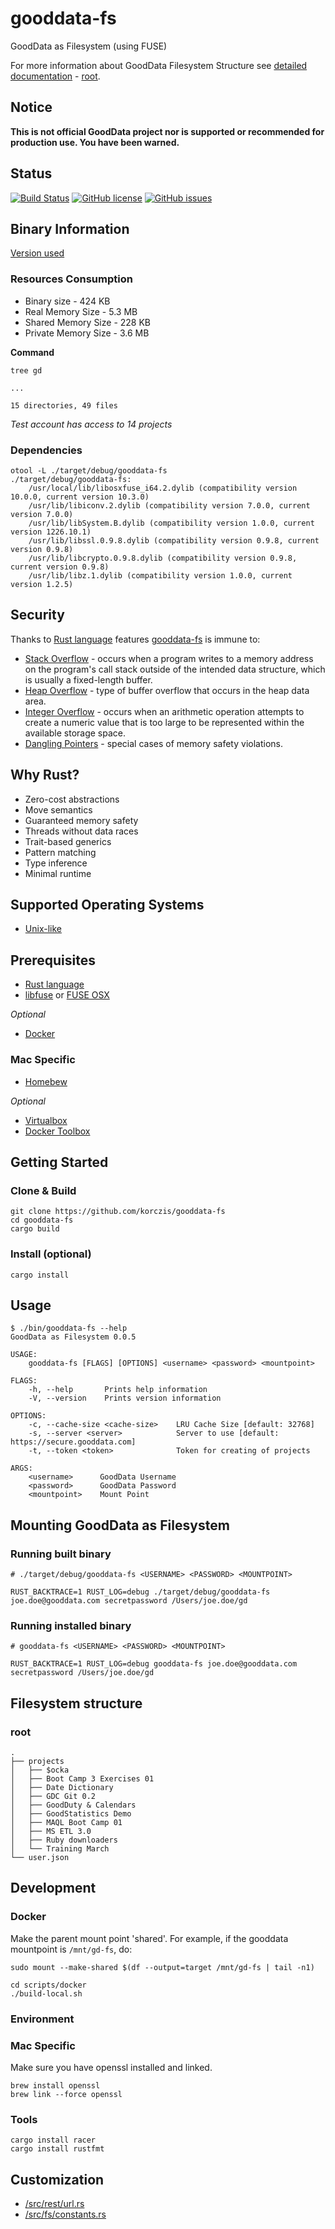 # gooddata-fs

GoodData as Filesystem (using FUSE)

For more information about GoodData Filesystem Structure see [detailed documentation](https://github.com/korczis/gooddata-fs/blob/master/doc/Filesystem.md) - [root](https://github.com/korczis/gooddata-fs/blob/master/doc/Filesystem.md#root).

## Notice

**This is not official GoodData project nor is supported or recommended for production use. You have been warned.**

## Status

[![Build Status](https://travis-ci.org/korczis/gooddata-fs.svg?branch=master)](https://travis-ci.org/korczis/gooddata-fs)
[![GitHub license](https://img.shields.io/badge/license-MIT-blue.svg)](https://raw.githubusercontent.com/korczis/gooddata-rust/master/LICENSE)
[![GitHub issues](https://img.shields.io/github/issues/korczis/gooddata-rust.svg)](https://github.com/korczis/gooddata-rust/issues)

## Binary Information 

[Version used](https://github.com/korczis/gooddata-fs/tree/d086fe54dba29d842e0098ad6521fbb99e24079b)

### Resources Consumption

- Binary size - 424 KB
- Real Memory Size - 5.3 MB
- Shared Memory Size - 228 KB
- Private Memory Size - 3.6 MB

**Command**

```
tree gd

...

15 directories, 49 files
```

*Test account has access to 14 projects*

### Dependencies

```
otool -L ./target/debug/gooddata-fs
./target/debug/gooddata-fs:
	/usr/local/lib/libosxfuse_i64.2.dylib (compatibility version 10.0.0, current version 10.3.0)
	/usr/lib/libiconv.2.dylib (compatibility version 7.0.0, current version 7.0.0)
	/usr/lib/libSystem.B.dylib (compatibility version 1.0.0, current version 1226.10.1)
	/usr/lib/libssl.0.9.8.dylib (compatibility version 0.9.8, current version 0.9.8)
	/usr/lib/libcrypto.0.9.8.dylib (compatibility version 0.9.8, current version 0.9.8)
	/usr/lib/libz.1.dylib (compatibility version 1.0.0, current version 1.2.5)
```

## Security

Thanks to [Rust language](https://www.rust-lang.org/) features [gooddata-fs](https://github.com/korczis/gooddata-fs) is immune to:

- [Stack Overflow](https://en.wikipedia.org/wiki/Stack_buffer_overflow) -  occurs when a program writes to a memory address on the program's call stack outside of the intended data structure, which is usually a fixed-length buffer.
- [Heap Overflow](https://en.wikipedia.org/wiki/Heap_overflow) - type of buffer overflow that occurs in the heap data area.
- [Integer Overflow](https://en.wikipedia.org/wiki/Integer_overflow) -  occurs when an arithmetic operation attempts to create a numeric value that is too large to be represented within the available storage space.
- [Dangling Pointers](https://en.wikipedia.org/wiki/Dangling_pointer) -  special cases of memory safety violations.

## Why Rust?

- Zero-cost abstractions
- Move semantics
- Guaranteed memory safety
- Threads without data races
- Trait-based generics
- Pattern matching
- Type inference
- Minimal runtime

## Supported Operating Systems
* [Unix-like](https://en.wikipedia.org/wiki/Unix-like)

## Prerequisites

* [Rust language](https://www.rust-lang.org/)
* [libfuse](https://github.com/libfuse/libfuse) or [FUSE OSX](https://osxfuse.github.io/)

*Optional*

* [Docker](https://www.docker.com/)

### Mac Specific

* [Homebew](http://brew.sh/)

*Optional*

* [Virtualbox](https://www.virtualbox.org/)
* [Docker Toolbox](https://www.docker.com/products/docker-toolbox)

## Getting Started

### Clone & Build

```
git clone https://github.com/korczis/gooddata-fs
cd gooddata-fs
cargo build
```

### Install (optional)

```
cargo install
```

## Usage

```
$ ./bin/gooddata-fs --help
GoodData as Filesystem 0.0.5

USAGE:
    gooddata-fs [FLAGS] [OPTIONS] <username> <password> <mountpoint>

FLAGS:
    -h, --help       Prints help information
    -V, --version    Prints version information

OPTIONS:
    -c, --cache-size <cache-size>    LRU Cache Size [default: 32768]
    -s, --server <server>            Server to use [default: https://secure.gooddata.com]
    -t, --token <token>              Token for creating of projects

ARGS:
    <username>      GoodData Username
    <password>      GoodData Password
    <mountpoint>    Mount Point
```

## Mounting GoodData as Filesystem

### Running built binary

```
# ./target/debug/gooddata-fs <USERNAME> <PASSWORD> <MOUNTPOINT>

RUST_BACKTRACE=1 RUST_LOG=debug ./target/debug/gooddata-fs joe.doe@gooddata.com secretpassword /Users/joe.doe/gd
```

### Running installed binary

```
# gooddata-fs <USERNAME> <PASSWORD> <MOUNTPOINT>

RUST_BACKTRACE=1 RUST_LOG=debug gooddata-fs joe.doe@gooddata.com secretpassword /Users/joe.doe/gd
```

## Filesystem structure

### root

```
.
├── projects
│   ├── $ocka
│   ├── Boot Camp 3 Exercises 01
│   ├── Date Dictionary
│   ├── GDC Git 0.2
│   ├── GoodDuty & Calendars
│   ├── GoodStatistics Demo
│   ├── MAQL Boot Camp 01
│   ├── MS ETL 3.0
│   ├── Ruby downloaders
│   └── Training March
└── user.json
```

## Development

### Docker

Make the parent mount point 'shared'. For example, if the gooddata mountpoint
is `/mnt/gd-fs`, do:
```
sudo mount --make-shared $(df --output=target /mnt/gd-fs | tail -n1)
```

```
cd scripts/docker
./build-local.sh
```

### Environment

### Mac Specific

Make sure you have openssl installed and linked.

```
brew install openssl
brew link --force openssl
```

### Tools

```
cargo install racer
cargo install rustfmt
```

## Customization

- [/src/rest/url.rs](https://github.com/korczis/gooddata-fs/blob/master/src/rest/url.rs)
- [/src/fs/constants.rs](https://github.com/korczis/gooddata-fs/blob/master/src/fs/constants.rs)
